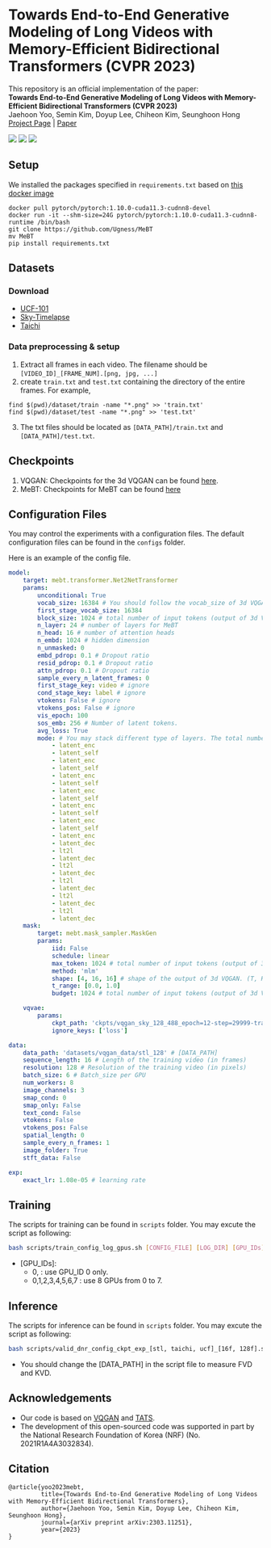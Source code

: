 # Towards End-to-End Generative Modeling of Long Videos with Memory-Efficient Bidirectional Transformers (CVPR 2023)

This repository is an official implementation of the paper:  
**Towards End-to-End Generative Modeling of Long Videos with Memory-Efficient Bidirectional Transformers (CVPR 2023)**  
Jaehoon Yoo, Semin Kim, Doyup Lee, Chiheon Kim, Seunghoon Hong  
[Project Page](https://sites.google.com/view/mebt-cvpr2023/home) | [Paper](https://arxiv.org/abs/2303.11251)

![](https://lh5.googleusercontent.com/uIuzFogyzinevuuGhdpVKHMKj2wU6tXfEor8kkXkVaC4-WYXLVyDWPGNtxelr7ImCIvdsxRyg6kvQtd2YB7H9OpyDKY19hfU84usQh6vbH2H-4R44RvMZ_1iYMVIcemsRQ=w1280)
![](https://lh3.googleusercontent.com/u70prQpvj7Ser1gCFRcr-Rmue6T3T93xptV1xXiVti8bUZ4Mwrb_MnsBV8hqBhpha9Fur3UKIpcOSlgmtRuFQNVx4G9m8bn5VvRV47Y3R_yYPT_Z7tl61tb9YBaeUJGQiw=w1280)
![](https://lh4.googleusercontent.com/h4BTzMPPU_M_XRsGGJAqUKO47VYiQNsr4ALUm75XUtARWXdg-dT5UfvC-LJPQRZSnZ6HFnZZ86NPQzE81LgjM-xh6u4r3iAtFJWWKAllNohu8-4HsLwl_7ujejWvhNWq2g=w1280)

## Setup
We installed the packages specified in `requirements.txt` based on [this docker image](https://hub.docker.com/layers/pytorch/pytorch/1.10.0-cuda11.3-cudnn8-devel/images/sha256-913e6689c5958b187e65561e528ec6c3ce8a02deedcdd38cb50c9cab301907bb?context=explore) 
```
docker pull pytorch/pytorch:1.10.0-cuda11.3-cudnn8-devel
docker run -it --shm-size=24G pytorch/pytorch:1.10.0-cuda11.3-cudnn8-runtime /bin/bash
git clone https://github.com/Ugness/MeBT
mv MeBT
pip install requirements.txt
```

## Datasets
### Download
* [UCF-101](https://www.crcv.ucf.edu/data/UCF101.php)
* [Sky-Timelapse](https://github.com/weixiong-ur/mdgan)
* [Taichi](https://github.com/AliaksandrSiarohin/first-order-model/blob/master/data/taichi-loading/README.md)
### Data preprocessing & setup
1. Extract all frames in each video. The filename should be `[VIDEO_ID]_[FRAME_NUM].[png, jpg, ...]`
2. create `train.txt` and `test.txt` containing the directory of the entire frames. For example,
```
find $(pwd)/dataset/train -name "*.png" >> 'train.txt'
find $(pwd)/dataset/test -name "*.png" >> 'test.txt'
```
3. The txt files should be located as `[DATA_PATH]/train.txt` and `[DATA_PATH]/test.txt`.

## Checkpoints
1. VQGAN: Checkpoints for the 3d VQGAN can be found [here](https://github.com/SongweiGe/TATS#datasets-and-trained-models).
2. MeBT: Checkpoints for MeBT can be found [here](https://drive.google.com/drive/folders/1BXo1ABfM2FY_3nRVfsre9MYb2Uaa8cyx?usp=sharing)

## Configuration Files
You may control the experiments with a configuration files.
The default configuration files can be found in the `configs` folder.

Here is an example of the config file.
```yaml
model:
    target: mebt.transformer.Net2NetTransformer
    params:
        unconditional: True
        vocab_size: 16384 # You should follow the vocab_size of 3d VQGAN.
        first_stage_vocab_size: 16384
        block_size: 1024 # total number of input tokens (output of 3d VQGAN.)
        n_layer: 24 # number of layers for MeBT
        n_head: 16 # number of attention heads
        n_embd: 1024 # hidden dimension
        n_unmasked: 0
        embd_pdrop: 0.1 # Dropout ratio
        resid_pdrop: 0.1 # Dropout ratio
        attn_pdrop: 0.1 # Dropout ratio
        sample_every_n_latent_frames: 0
        first_stage_key: video # ignore
        cond_stage_key: label # ignore
        vtokens: False # ignore
        vtokens_pos: False # ignore
        vis_epoch: 100
        sos_emb: 256 # Number of latent tokens.
        avg_loss: True
        mode: # You may stack different type of layers. The total number of layers should be matched with n_layer
            - latent_enc
            - latent_self
            - latent_enc
            - latent_self
            - latent_enc
            - latent_self
            - latent_enc
            - latent_self
            - latent_enc
            - latent_self
            - latent_enc
            - latent_self
            - latent_enc
            - latent_dec
            - lt2l
            - latent_dec
            - lt2l
            - latent_dec
            - lt2l
            - latent_dec
            - lt2l
            - latent_dec
            - lt2l
            - latent_dec
    mask:
        target: mebt.mask_sampler.MaskGen
        params:
            iid: False
            schedule: linear
            max_token: 1024 # total number of input tokens (output of 3d VQGAN.)
            method: 'mlm'
            shape: [4, 16, 16] # shape of the output of 3d VQGAN. (T, H, W)
            t_range: [0.0, 1.0]
            budget: 1024 # total number of input tokens (output of 3d VQGAN.)

    vqvae:
        params:
            ckpt_path: 'ckpts/vqgan_sky_128_488_epoch=12-step=29999-train.ckpt' # Path to the 3d VQGAN checkpoint.
            ignore_keys: ['loss']

data:
    data_path: 'datasets/vqgan_data/stl_128' # [DATA_PATH]
    sequence_length: 16 # Length of the training video (in frames)
    resolution: 128 # Resolution of the training video (in pixels)
    batch_size: 6 # Batch_size per GPU
    num_workers: 8
    image_channels: 3
    smap_cond: 0
    smap_only: False
    text_cond: False
    vtokens: False
    vtokens_pos: False
    spatial_length: 0
    sample_every_n_frames: 1
    image_folder: True
    stft_data: False

exp:
    exact_lr: 1.08e-05 # learning rate
```

## Training
The scripts for training can be found in `scripts` folder. You may excute the script as following:
```bash
bash scripts/train_config_log_gpus.sh [CONFIG_FILE] [LOG_DIR] [GPU_IDs]
```
* [GPU_IDs]:
  * 0, : use GPU_ID 0 only.
  * 0,1,2,3,4,5,6,7 : use 8 GPUs from 0 to 7.
## Inference
The scripts for inference can be found in `scripts` folder. You may excute the script as following:
```bash
bash scripts/valid_dnr_config_ckpt_exp_[stl, taichi, ucf]_[16f, 128f].sh [CONFIG_FILE] [CKPT_PATH] [SAVE_DIR]
```
* You should change the [DATA_PATH] in the script file to measure FVD and KVD.

## Acknowledgements
* Our code is based on [VQGAN](https://github.com/CompVis/taming-transformers) and [TATS](https://github.com/SongweiGe/TATS).
* The development of this open-sourced code was supported in part by the National Research Foundation of Korea (NRF) (No. 2021R1A4A3032834).

## Citation
```
@article{yoo2023mebt,
         title={Towards End-to-End Generative Modeling of Long Videos with Memory-Efficient Bidirectional Transformers},
         author={Jaehoon Yoo, Semin Kim, Doyup Lee, Chiheon Kim, Seunghoon Hong},
         journal={arXiv preprint arXiv:2303.11251},
         year={2023}
}
```
